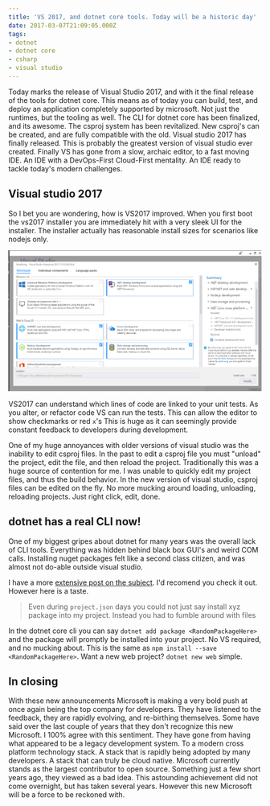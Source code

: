```yaml
---
title: 'VS 2017, and dotnet core tools. Today will be a historic day'
date: 2017-03-07T21:09:05.000Z
tags:
- dotnet
- dotnet core
- csharp
- visual studio
---
```



Today marks the release of Visual Studio 2017, and with it the final release of the tools for dotnet core. This means as of today you can build, test, and deploy an application completely supported by microsoft. Not just the runtimes, but the tooling as well. The CLI for dotnet core has been finalized, and its awesome. The csproj system has been revitalized. New csproj's can be created, and are fully compatible with the old. Visual studio 2017 has finally released. This is probably the greatest version of visual studio ever created. Finally VS has gone from a slow, archaic editor, to a fast moving IDE. An IDE with a DevOps-First Cloud-First mentality. An IDE ready to tackle today's modern challenges.

<!-- more -->

## Visual studio 2017

So I bet you are wondering, how is VS2017 improved. When you first boot the vs2017 installer you are immediately hit with a very sleek UI for the installer. The installer actually has reasonable install sizes for scenarios like nodejs only. 

![vs 2017 installer](vs.PNG)

VS2017 can understand which lines of code are linked to your unit tests. As you alter, or refactor code VS can run the tests. This can allow the editor to show checkmarks or red `x`'s This is huge as it can seemingly provide constant feedback to developers during development.

One of my huge annoyances with older versions of visual studio was the inability to edit csproj files. In the past to edit a csproj file you must "unload" the project, edit the file, and then reload the project. Traditionally this was a huge source of contention for me. I was unable to quickly edit my project files, and thus the build behavior. In the new version of visual studio, csproj files can be edited on the fly. No more mucking around loading, unloading, reloading projects. Just right click, edit, done.


## dotnet has a real CLI now!

One of my biggest gripes about dotnet for many years was the overall lack of CLI tools. Everything was hidden behind black box GUI's and weird COM calls. Installing nuget packages felt like a second class citizen, and was almost not do-able outside visual studio.

I have a more [extensive post on the subject](/Exploring-the-dotnet-cli/). I'd recomend you check it out. However here is a taste.

>Even during `project.json` days you could not just say install xyz package into my project. Instead you had to fumble around with files

In the dotnet core cli you can say `dotnet add package <RandomPackageHere>` and the package will promptly be installed into your project. No VS required, and no mucking about. This is the same as `npm install --save <RandomPackageHere>`. Want a new web project? `dotnet new web` simple.

## In closing

With these new announcements Microsoft is making a very bold push at once again being the top company for developers. They have listened to the feedback, they are rapidly evolving, and re-birthing themselves. Some have said over the last couple of years that they don't recognize this new Microsoft. I 100% agree with this sentiment. They have gone from having what appeared to be a legacy development system. To a modern cross platform technology stack. A stack that is rapidly being adopted by many developers. A stack that can truly be cloud native. Microsoft currently stands as the largest contributor to open source. Something just a few short years ago, they viewed as a bad idea. This astounding achievement did not come overnight, but has taken several years. However this new Microsoft will be a force to be reckoned with.